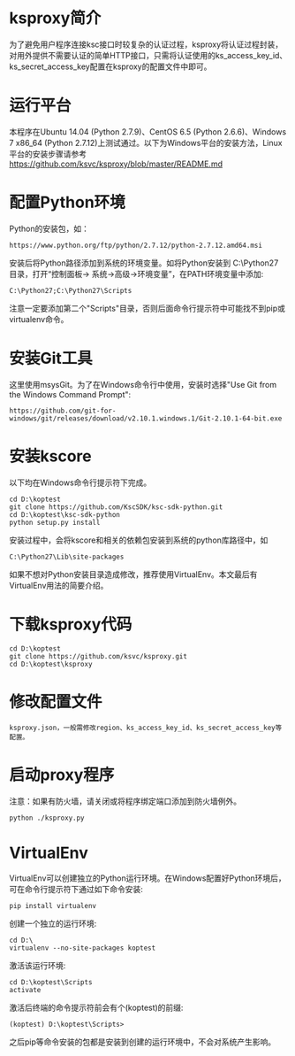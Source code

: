 # ksproxy简介
为了避免用户程序连接ksc接口时较复杂的认证过程，ksproxy将认证过程封装，对用外提供不需要认证的简单HTTP接口，只需将认证使用的ks_access_key_id、ks_secret_access_key配置在ksproxy的配置文件中即可。
# 运行平台
本程序在Ubuntu 14.04 (Python 2.7.9)、CentOS 6.5 (Python 2.6.6)、Windows 7 x86_64 (Python 2.7.12)上测试通过。以下为Windows平台的安装方法，Linux平台的安装步骤请参考 https://github.com/ksvc/ksproxy/blob/master/README.md
# 配置Python环境
Python的安装包，如：
```
https://www.python.org/ftp/python/2.7.12/python-2.7.12.amd64.msi
```
安装后将Python路径添加到系统的环境变量。如将Python安装到 C:\Python27 目录，打开“控制面板-> 系统->高级->环境变量”，在PATH环境变量中添加:
```
C:\Python27;C:\Python27\Scripts
```
注意一定要添加第二个"Scripts"目录，否则后面命令行提示符中可能找不到pip或virtualenv命令。
# 安装Git工具
这里使用msysGit。为了在Windows命令行中使用，安装时选择"Use Git from the Windows Command Prompt":
```
https://github.com/git-for-windows/git/releases/download/v2.10.1.windows.1/Git-2.10.1-64-bit.exe
```
# 安装kscore
以下均在Windows命令行提示符下完成。
```
cd D:\koptest
git clone https://github.com/KscSDK/ksc-sdk-python.git
cd D:\koptest\ksc-sdk-python
python setup.py install
```
安装过程中，会将kscore和相关的依赖包安装到系统的python库路径中，如
```
C:\Python27\Lib\site-packages
```
如果不想对Python安装目录造成修改，推荐使用VirtualEnv。本文最后有VirtualEnv用法的简要介绍。
# 下载ksproxy代码
```
cd D:\koptest
git clone https://github.com/ksvc/ksproxy.git
cd D:\koptest\ksproxy
```
# 修改配置文件
```
ksproxy.json，一般需修改region、ks_access_key_id、ks_secret_access_key等配置。
```
# 启动proxy程序
注意：如果有防火墙，请关闭或将程序绑定端口添加到防火墙例外。
```
python ./ksproxy.py
```
# VirtualEnv
VirtualEnv可以创建独立的Python运行环境。在Windows配置好Python环境后，可在命令行提示符下通过如下命令安装:
```
pip install virtualenv
```
创建一个独立的运行环境:
```
cd D:\
virtualenv --no-site-packages koptest
```
激活该运行环境:
```
cd D:\koptest\Scripts
activate
```
激活后终端的命令提示符前会有个(koptest)的前缀:
```
(koptest) D:\koptest\Scripts>
```
之后pip等命令安装的包都是安装到创建的运行环境中，不会对系统产生影响。
